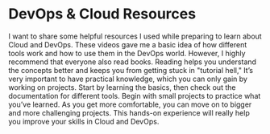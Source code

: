 

# DevOps & Cloud Resources
I want to share some helpful resources I used while preparing to learn about Cloud and DevOps. These videos gave me a basic idea of how different tools work and how to use them in the DevOps world.
However, I highly recommend that everyone also read books. Reading helps you understand the concepts better and keeps you from getting stuck in "tutorial hell," It’s very important to have practical knowledge, which you can only gain by working on projects. Start by learning the basics, then check out the documentation for different tools. Begin with small projects to practice what you’ve learned. As you get more comfortable, you can move on to bigger and more challenging projects. This hands-on experience will really help you improve your skills in Cloud and DevOps.
